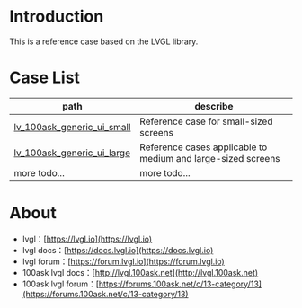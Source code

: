 # Introduction

This is a reference case based on the LVGL library.

# Case List

|  path   | describe  |
|  ----  | ----  |
| [lv_100ask_generic_ui_small](lv_100ask_generic_ui_small/README_zh.md) | Reference case for small-sized screens |
| [lv_100ask_generic_ui_large](lv_100ask_generic_ui_large/README_zh.md) | Reference cases applicable to medium and large-sized screens |
| more todo...  | more todo... |


# About

- lvgl：[https://lvgl.io](https://lvgl.io)
- lvgl docs：[https://docs.lvgl.io](https://docs.lvgl.io)
- lvgl forum：[https://forum.lvgl.io](https://forum.lvgl.io)
- 100ask lvgl docs：[http://lvgl.100ask.net](http://lvgl.100ask.net)
- 100ask lvgl forum：[https://forums.100ask.net/c/13-category/13](https://forums.100ask.net/c/13-category/13)
